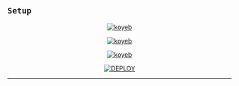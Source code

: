## ```Setup```

  
<div align="center">
   


   
<a href='https://abu-md-deployer-l283ldqkq-afx-abu.vercel.app/' target="_blank"><img alt='koyeb' src='https://img.shields.io/badge/-SCAN QR CODE-black?style=for-the-badge&logo=koyeb&logoColor=white'/></a>


<a href='https://app.koyeb.com/auth/signup' target="_blank"><img alt='koyeb' src='https://img.shields.io/badge/-Create Koyeb Account-black?style=for-the-badge&logo=koyeb&logoColor=white'/></a>

<a href='https://app.koyeb.com/account/api' target="_blank"><img alt='koyeb' src='https://img.shields.io/badge/-Koyeb api key-black?style=for-the-badge&logo=koyeb&logoColor=white'/></a>


<a href='https://tinyurl.com/abu-bot' target="_blank"><img alt='DEPLOY' src='https://img.shields.io/badge/-DEPLOY TO KOYEB-black?style=for-the-badge&logo=koyeb&logoColor=white'/></a>  
***
